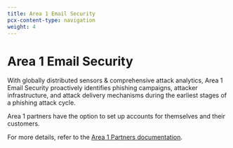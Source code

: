 ```yaml
---
title: Area 1 Email Security
pcx-content-type: navigation
weight: 4
---
```


# Area 1 Email Security

With globally distributed sensors & comprehensive attack analytics, Area 1 Email Security proactively identifies phishing campaigns, attacker infrastructure, and attack delivery mechanisms during the earliest stages of a phishing attack cycle.

Area 1 partners have the option to set up accounts for themselves and their customers.

For more details, refer to the [Area 1 Partners documentation](/email-security/partners/).
